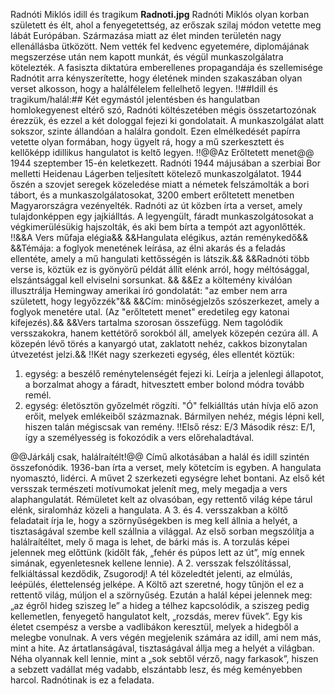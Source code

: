 Radnóti Miklós idill és tragikum
**Radnoti.jpg**
Radnóti Miklós olyan korban született és élt, ahol a fenyegetettség, az erőszak szilaj módon vetette meg lábát Európában. Származása miatt az élet minden területén nagy ellenállásba ütközött. 
Nem vették fel kedvenc egyetemére, diplomájának megszerzése után nem kapott munkát, és végül munkaszolgálatra kötelezték. A fasiszta diktatúra emberellenes propagandája és szellemisége Radnótit arra kényszerítette, hogy életének minden szakaszában olyan verset alkosson, hogy a halálfélelem fellelhető legyen.
!!##Idill és tragikum/halál:## Két egymástól jelentésben és hangulatban homlokegyenest eltérő szó, Radnóti költészetében mégis összetartozónak érezzük, és ezzel a két dologgal fejezi ki gondolatait.
A munkaszolgálat alatt sokszor, szinte állandóan a halálra gondolt. Ezen elmélkedését papírra vetette olyan formában, hogy ügyelt rá, hogy a mű szerkesztett és kellőképp idillikus hangulatot is keltő legyen.
!!@@Az Erőltetett menet@@ 
1944 szeptember 15-én keletkezett. Radnóti 1944 májusában a szerbiai Bor melletti Heidenau Lágerben teljesített kötelező munkaszolgálatot. 1944 őszén a szovjet seregek közeledése miatt a németek felszámolták a bori tábort, és a munkaszolgálatosokat, 3200 embert erőltetett menetben Magyarországra vezényelték. Radnóti az út közben írta a verset, amely tulajdonképpen egy jajkiálltás. A legyengült, fáradt munkaszolgátosokat a végkimerülésükig hajszolták, és aki bem bírta a tempót azt agyonlőtték. 
!!&&A Vers műfaja elégia&&
&&Hangulata elégikus, aztán reménykedő&&
&&Témája: a foglyok menetének leírása, az élni akarás és a feladás ellentéte, amely a mű hangulati kettősségén is látszik.&&
&&Radnóti több verse is, köztük ez is gyönyörű példát állít elénk arról, hogy méltósággal, elszántsággal kell elviselni sorsunkat. &&
&&Ez a költemény kiválóan illusztrálja Hemingway amerikai író gondolatát: "az ember nem arra született, hogy legyőzzék"&&
&&Cím: minőségjelzős szószerkezet, amely a foglyok menetére utal. (Az "erőltetett menet" eredetileg egy katonai kifejezés).&&
&&Vers tartalma szorosan összefügg. Nem tagolódik versszakokra, hanem kettétörő sorokból áll, amelyek közepén cezúra áll. A közepén lévő törés a kanyargó utat, zaklatott nehéz, cakkos bizonytalan útvezetést jelzi.&&
!!Két nagy szerkezeti egység, éles ellentét köztük:
1. egység: a beszélő reménytelenségét fejezi ki. Leírja a jelenlegi állapotot, a borzalmat ahogy a fáradt, hitvesztett ember bolond módra tovább remél.
2. egység: életösztön győzelmét rögzíti. "Ó" felkiálltás után hívja elő azon erőit, melyek emlékeiből százmaznak. Bármilyen nehéz, mégis lépni kell, hiszen talán mégiscsak van remény.
!!Első rész: E/3
Második rész: E/1, így a személyesség is fokozódik a vers előrehaladtával.

@@Járkálj csak, halálraítélt!@@
Című alkotásában a halál és idill szintén összefonódik. 1936-ban írta a verset, mely kötetcím is egyben.
A hangulata nyomasztó, lidérci.
A művet 2 szerkezeti egységre lehet bontani. 
Az első két versszak természeti motívumokat jelenít meg, mely megadja a vers alaphangulatát. Rémületet kelt az olvasóban, egy rettentő világ képe tárul elénk, siralomház közeli a hangulata. 
A 3. és 4. versszakban a költő feladatait írja le, hogy a szörnyűségekben is meg kell állnia a helyét, a tisztaságával szembe kell szállnia a világgal. 
Az első sorban megszólítja a halálraítéltet, mely ő maga is lehet, de bárki más is. A torzulás képei jelennek meg előttünk (kidőlt fák, „fehér és púpos lett az út”, míg ennek simának, egyenletesnek kellene lennie). 
A 2. versszak felszólítással, felkiáltással kezdődik, Zsugorodj! A tél közeledtét jelenti, az elmúlás, leépülés, élettelenség jelképe. A Költő azt szeretné, hogy tűnjön el ez a rettentő világ, múljon el a szörnyűség. 
Ezután a halál képei jelennek meg: „az égről hideg sziszeg le” a hideg a télhez kapcsolódik, a sziszeg pedig kellemetlen, fenyegető hangulatot kelt, „rozsdás, merev füvek”. Egy kis életet csempész a versbe a vadlibákon keresztül, melyek a hidegből a melegbe vonulnak. 
A vers végén megjelenik számára az idill, ami nem más, mint a hite. Az ártatlanságával, tisztaságával állja meg a helyét a világban. Néha olyannak kell lennie, mint a „sok sebtől vérző, nagy farkasok”, hiszen a sebzett vadállat még vadabb, elszántabb lesz, és még keményebben harcol. Radnótinak is ez a feladata.
